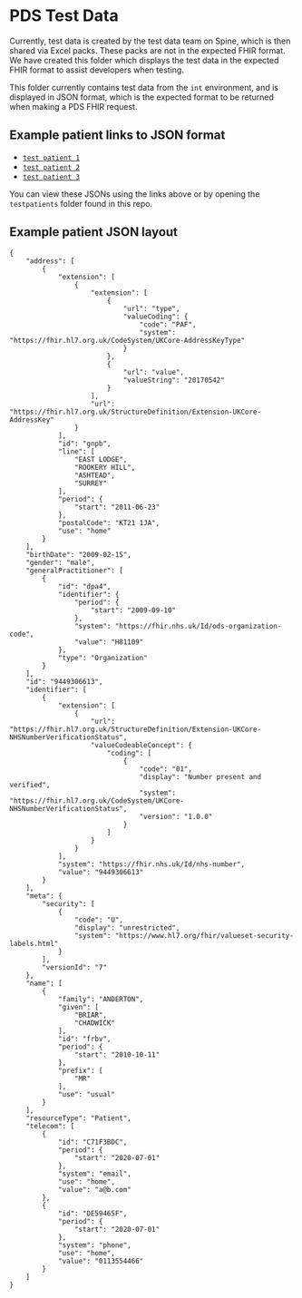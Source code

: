 # PDS Test Data 

Currently, test data is created by the test data team on Spine, which is then shared via Excel packs. These packs are not in the expected FHIR format. We have created this folder which displays the test data in the expected FHIR format to assist developers when testing.

This folder currently contains test data from the `int` environment, and is displayed in JSON format, which is the expected format to be returned when making a PDS FHIR request.

## Example patient links to JSON format

* [`test patient 1`](testpatients/TestPatient1.json)
* [`test patient 2`](testpatients/TestPatient2.json) 
* [`test patient 3`](testpatients/TestPatient3.json)

You can view these JSONs using the links above or by opening the `testpatients` folder found in this repo.

## Example patient JSON layout

```
{
    "address": [
        {
            "extension": [
                {
                    "extension": [
                        {
                            "url": "type",
                            "valueCoding": {
                                "code": "PAF",
                                "system": "https://fhir.hl7.org.uk/CodeSystem/UKCore-AddressKeyType"
                            }
                        },
                        {
                            "url": "value",
                            "valueString": "20170542"
                        }
                    ],
                    "url": "https://fhir.hl7.org.uk/StructureDefinition/Extension-UKCore-AddressKey"
                }
            ],
            "id": "gnpb",
            "line": [
                "EAST LODGE",
                "ROOKERY HILL",
                "ASHTEAD",
                "SURREY"
            ],
            "period": {
                "start": "2011-06-23"
            },
            "postalCode": "KT21 1JA",
            "use": "home"
        }
    ],
    "birthDate": "2009-02-15",
    "gender": "male",
    "generalPractitioner": [
        {
            "id": "dpa4",
            "identifier": {
                "period": {
                    "start": "2009-09-10"
                },
                "system": "https://fhir.nhs.uk/Id/ods-organization-code",
                "value": "H81109"
            },
            "type": "Organization"
        }
    ],
    "id": "9449306613",
    "identifier": [
        {
            "extension": [
                {
                    "url": "https://fhir.hl7.org.uk/StructureDefinition/Extension-UKCore-NHSNumberVerificationStatus",
                    "valueCodeableConcept": {
                        "coding": [
                            {
                                "code": "01",
                                "display": "Number present and verified",
                                "system": "https://fhir.hl7.org.uk/CodeSystem/UKCore-NHSNumberVerificationStatus",
                                "version": "1.0.0"
                            }
                        ]
                    }
                }
            ],
            "system": "https://fhir.nhs.uk/Id/nhs-number",
            "value": "9449306613"
        }
    ],
    "meta": {
        "security": [
            {
                "code": "U",
                "display": "unrestricted",
                "system": "https://www.hl7.org/fhir/valueset-security-labels.html"
            }
        ],
        "versionId": "7"
    },
    "name": [
        {
            "family": "ANDERTON",
            "given": [
                "BRIAR",
                "CHADWICK"
            ],
            "id": "frbv",
            "period": {
                "start": "2010-10-11"
            },
            "prefix": [
                "MR"
            ],
            "use": "usual"
        }
    ],
    "resourceType": "Patient",
    "telecom": [
        {
            "id": "C71F3BDC",
            "period": {
                "start": "2020-07-01"
            },
            "system": "email",
            "use": "home",
            "value": "a@b.com"
        },
        {
            "id": "DE59465F",
            "period": {
                "start": "2020-07-01"
            },
            "system": "phone",
            "use": "home",
            "value": "0113554466"
        }
    ]
}
```
